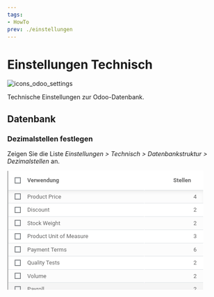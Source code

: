 ```yaml
---
tags:
- HowTo
prev: ./einstellungen
---
```

# Einstellungen Technisch
![icons_odoo_settings](assets/icons_odoo_settings.png)

Technische Einstellungen zur Odoo-Datenbank.

## Datenbank

### Dezimalstellen festlegen

Zeigen Sie die Liste *Einstellungen > Technisch > Datenbankstruktur > Dezimalstellen* an.

![](assets/Einstellungen%20Technisch%20Dezimalstellen.png)

